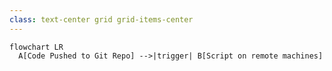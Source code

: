```yaml
---
class: text-center grid grid-items-center
---
```


```mermaid
flowchart LR
  A[Code Pushed to Git Repo] -->|trigger| B[Script on remote machines]
```

<!-- Now, if you haven't heard about Continuous Integration, let me give you the gist: 

- you **push code to a git repository**, and then **some script runs on a machine far away from you** in a data center.

Let's see a basic CI workflow for small app.

I'm going to go through the tools we are using for developing this app.
-->